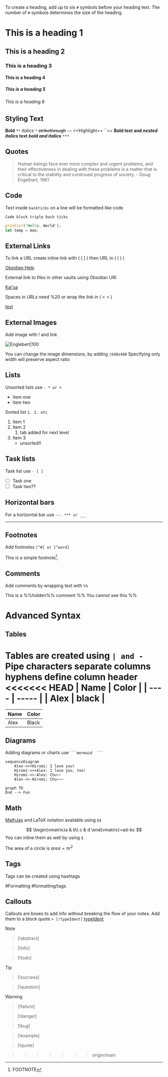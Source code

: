 To create a heading, add up to six `#` symbols before your heading text. The number of `#` symbols determines the size of the heading.

# This is a heading 1 
## This is a heading 2 
### This is a heading 3 
#### This is a heading 4 
##### This is a heading 5 
###### This is a heading 6

## Styling Text

**Bold** `**`
*italics* `*`
~~strikethrough~~ `~~`
==Highlight== ``==
**Bold text and _nested italics_  text**
***bold and italics*** `***`

## Quotes

> Human beings face ever more complex and urgent problems, and their effectiveness in dealing with these problems is a matter that is critical to the stability and continued progress of society. 
\- Doug Engelbart, 1961

## Code

Text inside `backticks` on a line will be formatted like code

```
Code block triple back ticks
```

```rust
println!('Hello, World');
let temp = moo;
```

## External Links

To link a URL create inline link with ( [ ] ) then URL in ( ( ) )

[Obsidian Help](https://help.obsidian.md)

External link to files in other vaults using Obsidian URI

[Kai'sa](obsidian://open?vault=NyshakVault&file=Kai'sa.md)

Spaces in URLs need %20 or wrap the link in ( < > )

[test](<obsidian://open?vault=NyshakVault&file=My Note.md>)

## External Images

Add image with ! and link 

![Englebert|100](https://history-computer.com/ModernComputer/Basis/images/Engelbart.jpg)

You can change the image dimensions, by adding `|640x480`
Specifying only width will preserve aspect ratio

## Lists

Unsorted lists use `- * or +`
- item one
- item two

Sorted list `1. 2. etc`
1. Item 1
2. Item 2
	1. tab added for next level
3. Item 3
	* unsorted!!

## Task lists

Task list use `- [ ]`
- [ ] Task one
- [ ] Task two??

## Horizontal bars

For a horizontal bar use `--- *** or ___`

---

## Footnotes

Add footnotes `[^#] or [^word]`

This is a simple footnote[^1].
[^1]: FOOTNOTE

## Comments

Add comments by wrapping text with `%%`

This is a %%hidden%% comment
%% 
You cannot see this
%%

# Advanced Syntax

## Tables

Tables are created using `| and - `  Pipe characters separate columns hyphens define column header
<<<<<<< HEAD
| Name | Color |
| ---- | ----- |
| Alex | black | 
=======

| Name | Color |
| ---- | ----- |
| Alex | Black |

## Diagrams

Adding diagrams or charts use ` ```mermaid  ``` `

```mermaid
sequenceDiagram
	Alex->>+Hiromi: I love you!
	Hiromi->>+Alex: I love you, too!
	Hiromi->>-Alex: Chu~~
	Alex->>-Hiromi: Chu~~~
```
```mermaid
graph TD
Dnd --> Fun
```
## Math

[MathJax](http://docs.mathjax.org/en/latest/basic/mathjax.html) and LaTeX notation available using ` $$ `

$$
\begin{vmatrix}a & b\\
c & d
\end{vmatrix}=ad-bc
$$
You can inline them as well by using ` $ `

The area of a circle is $area=\pi r^2$

## Tags

Tags can be created using hashtags

#Formatting
#formatting/tags

## Callouts

Callouts are boxes to add info without breaking the flow of your notes. Add them to a block quote ` > [!typeIdent] `  [typeIdent](https://help.obsidian.md/Editing+and+formatting/Callouts#Supported%20types)

> [!note]

> [!abstract]

> [!info]

> [!todo]

> [!Tip]

> [!success]

> [!question]

> [!warning]

> [!failure]

> [!danger]

> [!bug]

> [!example]

> [!quote]






>>>>>>> origin/main

